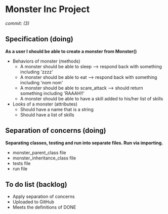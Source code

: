 # Monster Inc Project
*commit: (3)*

## Specification (doing)
**As a user I should be able to create a monster from Monster()**
- Behaviors of monster (methods)
    - A monster should be able to sleep --> respond back with something including 'zzzz'
    - A monster should be able to eat --> respond back with something including 'nom nom'
    - A monster should be able to scare_attack --> should return something including 'RAAAH!!'
    - A monster should be able to have a skill added to his/her list of skills
- Looks of a monster (attributes)
    - Should have a name that is a string
    - Should have a list of skills

## Separation of concerns (doing)
**Separating classes, testing and run into separate files. Run via importing.**
- monster_parent_class file
- monster_inheritance_class file
- tests file
- run file
    
## To do list (backlog)
- Apply separation of concerns
- Uploaded to GitHub
- Meets the definitions of DONE
